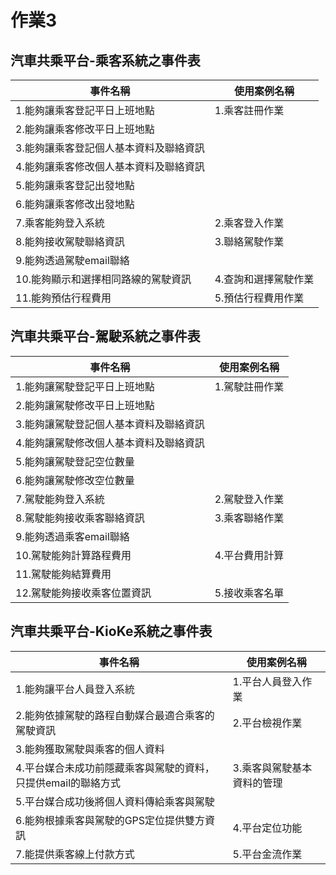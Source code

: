 # 作業3
## 汽車共乘平台-乘客系統之事件表
|事件名稱|使用案例名稱|
|-------|-----------|
|1.能夠讓乘客登記平日上班地點|1.乘客註冊作業|
|2.能夠讓乘客修改平日上班地點| |
|3.能夠讓乘客登記個人基本資料及聯絡資訊| |
|4.能夠讓乘客修改個人基本資料及聯絡資訊| |
|5.能夠讓乘客登記出發地點| |
|6.能夠讓乘客修改出發地點| |
|7.乘客能夠登入系統|2.乘客登入作業|
|8.能夠接收駕駛聯絡資訊|3.聯絡駕駛作業|
|9.能夠透過駕駛email聯絡||
|10.能夠顯示和選擇相同路線的駕駛資訊|4.查詢和選擇駕駛作業|
|11.能夠預估行程費用|5.預估行程費用作業|

## 汽車共乘平台-駕駛系統之事件表
|事件名稱|使用案例名稱|
|-------|-----------|
|1.能夠讓駕駛登記平日上班地點|1.駕駛註冊作業|
|2.能夠讓駕駛修改平日上班地點| |
|3.能夠讓駕駛登記個人基本資料及聯絡資訊| |
|4.能夠讓駕駛修改個人基本資料及聯絡資訊| |
|5.能夠讓駕駛登記空位數量| |
|6.能夠讓駕駛修改空位數量| |
|7.駕駛能夠登入系統|2.駕駛登入作業|
|8.駕駛能夠接收乘客聯絡資訊|3.乘客聯絡作業|
|9.能夠透過乘客email聯絡||
|10.駕駛能夠計算路程費用|4.平台費用計算|
|11.駕駛能夠結算費用| |
|12.駕駛能夠接收乘客位置資訊|5.接收乘客名單|


## 汽車共乘平台-KioKe系統之事件表
|事件名稱|使用案例名稱|
|------|---------|
|1.能夠讓平台人員登入系統|1.平台人員登入作業|
|2.能夠依據駕駛的路程自動媒合最適合乘客的駕駛資訊|2.平台檢視作業|
|3.能夠獲取駕駛與乘客的個人資料||
|4.平台媒合未成功前隱藏乘客與駕駛的資料，只提供email的聯絡方式|3.乘客與駕駛基本資料的管理|
|5.平台媒合成功後將個人資料傳給乘客與駕駛| |
|6.能夠根據乘客與駕駛的GPS定位提供雙方資訊|4.平台定位功能|
|7.能提供乘客線上付款方式|5.平台金流作業|